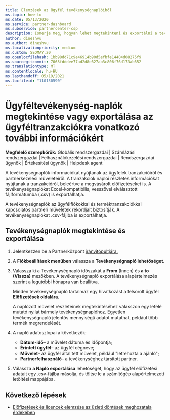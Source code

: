 ```yaml
---
title: Elemzések az ügyfél tevékenységnaplóiból
ms.topic: how-to
ms.date: 05/13/2020
ms.service: partner-dashboard
ms.subservice: partnercenter-csp
description: Ismerje meg, hogyan lehet megtekinteni és exportálni a tevékenységnaplókat, hogy betekintést nyerjen az ügyfélfiók tranzakcióiba és az ügyfelekhez kapcsolódó egyéb partnerkezelési tevékenységekbe.
author: dineshvu
ms.author: dineshvu
ms.localizationpriority: medium
ms.custom: SEOMAY.20
ms.openlocfilehash: 1bb98dd71c9e46914b90d5efbfe14404d08275f9
ms.sourcegitcommit: 7063fdddee77ad2d8e627ab3c806f76d173ab652
ms.translationtype: MT
ms.contentlocale: hu-HU
ms.lasthandoff: 05/19/2021
ms.locfileid: "110150590"
---
```

# <a name="view-or-export-customer-activity-logs-for-more-insight-into-customer-transactions"></a>Ügyféltevékenység-naplók megtekintése vagy exportálása az ügyféltranzakciókra vonatkozó további információkért

**Megfelelő szerepkörök:** Globális rendszergazdai | Számlázási rendszergazdai | Felhasználókezelési rendszergazdai | Rendszergazdai ügynök | Értékesítési ügynök | Helpdesk agent

A tevékenységnaplók információkat nyújtanak az ügyfelek tranzakcióiról és partnerkezelési műveleteiről. A tranzakciók naplói részletes információkat nyújtanak a tranzakcióról, beleértve a megvásárolt előfizetéseket is. A tevékenységnaplókat Excel-kompatibilis, vesszővel elválasztott fájlformátumba (.csv) is exportálhatja.

A tevékenységnaplók az ügyfélfiókokkal és terméktranzakciókkal kapcsolatos partneri műveletek rekordjait biztosítják. A tevékenységnaplókat .csv-fájlba is exportálhatja.

## <a name="view-and-export-activity-logs"></a>Tevékenységnaplók megtekintése és exportálása

1. Jelentkezzen be a Partnerközpont [irányítópultjára.](https://partner.microsoft.com/dashboard)

2. A **Fiókbeállítások menüben** válassza a **Tevékenységnapló lehetőséget.**

3. Válassza ki a Tevékenységnapló időszakát a **From** (Innen) és **a to (Vissza)** mezőkben. A tevékenységnapló exportálása alapértelmezés szerint a legutóbbi hónapra van beállítva.

   Minden tevékenységnapló tartalmaz egy hivatkozást a felsorolt ügyfél **Előfizetések oldalára.**

   A naplózott művelet részleteinek megtekintéséhez válasszon egy lefelé mutató nyilat bármely tevékenységnaplóhoz. Egyetlen tevékenységnapló jelentős mennyiségű adatot mutathat, például több termék megrendelését.

4. A napló adatoszlopai a következők:
   - **Dátum-idő**– a művelet dátuma és időpontja;
   - **Érintett ügyfél**– az ügyfél cégneve;
   - **Művelet**– az ügyfél által tett művelet, például "létrehozta a ajánló";
   - **Partnerfelhasználó**– a tevékenységhez társított partner.

5. Válassza **a Napló exportálása** lehetőséget, hogy az ügyfél előfizetési adatait egy .csv-fájlba másolja, és töltse le a számítógép alapértelmezett letöltési mappájába.

## <a name="next-steps"></a>Következő lépések

- [Előfizetések és licencek elemzése az üzleti döntések meghozatala érdekében](analyze-subscriptions-licenses.md)
